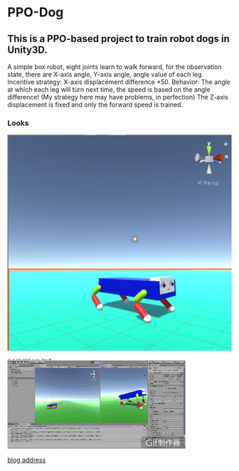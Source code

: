# PPO-Dog
  

## This is a PPO-based project to train robot dogs in Unity3D.  

A simple box robot, eight joints learn to walk forward, for the observation state, there are X-axis angle, Y-axis angle, angle value of each leg. Incentive strategy: X-axis displacement difference *50. Behavior: The angle at which each leg will turn next time, the speed is based on the angle difference! (My strategy here may have problems, in perfection) The Z-axis displacement is fixed and only the forward speed is trained.  

### Looks  

![Box Robot](https://github.com/JameScottX/PPO-Dog/blob/master/RL-Dog/image/robot.png)  

![Running scene](https://github.com/JameScottX/PPO-Dog/blob/master/RL-Dog/image/run.gif)


[blog address](https://blog.csdn.net/qq_37389133/article/details/81330185)
